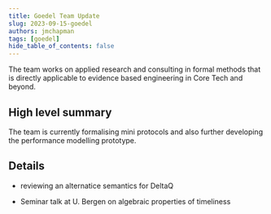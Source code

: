 ```yaml
---
title: Goedel Team Update
slug: 2023-09-15-goedel
authors: jmchapman
tags: [goedel]
hide_table_of_contents: false
---
```


The team works on applied research and consulting in formal methods
that is directly applicable to evidence based engineering in Core Tech
and beyond.

## High level summary

The team is currently formalising mini protocols and also further
developing the performance modelling prototype.

## Details


* reviewing an alternatice semantics for DeltaQ

* Seminar talk at U. Bergen on algebraic properties of timeliness